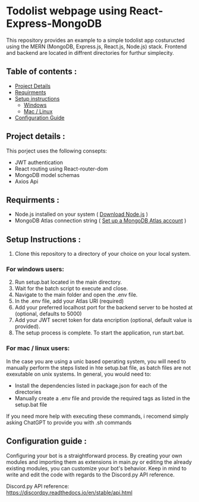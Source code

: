 # Todolist webpage using React-Express-MongoDB

This repository provides an example to a simple todolist app costuructed using the MERN (MongoDB, Express.js, React.js, Node.js) stack.
Frontend and backend are located in diffrent directories for furthur simplecity.

## **Table of contents** :

- [Project Details](#details)
- [Requirments](#Requirments)
- [Setup instructions](#SetupInstructions)
  - [Windows](#Windows)
  - [Mac / Linux](#Mac/Linux)
- [Configuration Guide](#ConfigurationGuide)

<a name="details"></a>

## **Project details** : 

This porject uses the following consepts:

- JWT authentication
- React routing using React-router-dom
- MongoDB model schemas
- Axios Api
  
<a name="Requirments"></a>

## **Requirments** :

- Node.js installed on your system ( [Download Node.js](https://nodejs.org/en/download/current) )
- MongoDB Atlas connection string ( [Set up a MongoDB Atlas account](https://discordpy.readthedocs.io/en/stable/discord.html) )

<a name="SetupInstructions"></a>

## **Setup Instructions** :

1. Clone this repository to a directory of your choice on your local system.

<a name="Windows"></a>

### For windows users:

2. Run setup.bat located in the main directory.
3. Wait for the batch script to execute and close.
4. Navigate to the main folder and open the .env file.
5. In the .env file, add your Atlas URI (required)
6. Add your preferred localhost port for the backend server to be hosted at (optional, defaults to 5000)
7. Add your JWT secret token for data encription (optional, default value is provided).
8. The setup process is complete. To start the application, run start.bat.

<a name="Mac/Linux"></a>

### For mac / linux users:

In the case you are using a unic based operating system, you will need to manually perform the steps listed in hte setup.bat file, as batch files are not exexutable on unix systems. In general, you would need to:

- Install the dependencies listed in package.json for each of the directories
- Manually create a .env file and provide the required tags as listed in the setup.bat file

If you need more help with executing these commands, i recomend simply asking ChatGPT to provide you with .sh commands

<a name="ConfigurationGuide"></a>

## **Configuration guide** :

Configuring your bot is a straightforward process. By creating your own modules and importing them as extensions in main.py or
editing the already existing modules, you can customize your bot's behavior.
Keep in mind to write and edit the code with regards to the Discord.py API reference.

Discord.py API reference: https://discordpy.readthedocs.io/en/stable/api.html
